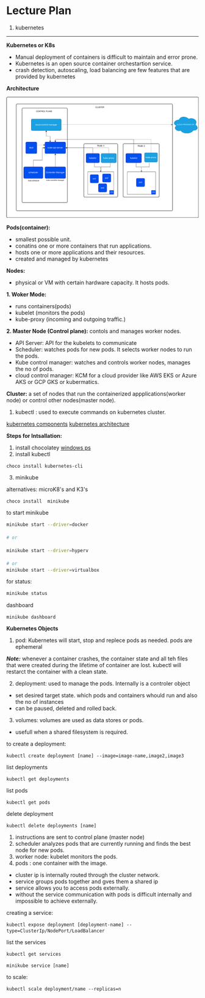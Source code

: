 # Lecture Plan

1. kubernetes

---

**Kubernetes or K8s**

- Manual deployment of containers is difficult to maintain and error prone.
- Kubernetes is an open source container orchestartion service.
- crash detection, autoscaling, load balancing are few features that are provided by kubernetes


**Architecture**


![kubernetes architecture](/week-2/images/kubernetes-cluster-architecture.svg)


**Pods(container):**

- smallest possible unit.
- conatins one or more containers that run applications.
- hosts one or more applications and their resources.
- created and managed by kubernetes


**Nodes:**

- physical or VM with certain hardware capacity. It hosts pods.

**1. Woker Mode:** 

- runs containers(pods)
- kubelet (monitors the pods)
- kube-proxy (incoming and outgoing traffic.)

**2. Master Node (Control plane):** contols and manages worker nodes.

- API Server: API for the kubelets to communicate
- Scheduler: watches pods for new pods. It selects worker nodes to run the pods.
- Kube control manager: watches and controls worker nodes, manages the no of pods.
- cloud control manager: KCM for a cloud provider like AWS EKS or Azure  AKS or GCP GKS or kubermatics.


**Cluster:** a set of nodes that run the containerized appplications(worker node) or control other nodes(master node).

1. kubectl : used to execute commands on  kubernetes cluster.

[kubernetes components](https://kubernetes.io/docs/concepts/overview/components/)
[kubernetes architecture](https://kubernetes.io/docs/concepts/architecture/)

**Steps for Intsallation:**

1. install chocolatey [windows ps](https://community.chocolatey.org/courses/installation/installingl)
2. install kubectl

```
choco install kubernetes-cli
```

3. minikube 

alternatives: microK8's and K3's

```
choco install  minikube
```


to start minikube


```bash
minikube start --driver=docker

# or

minikube start --driver=hyperv

# or
minikube start --driver=virtualbox
```

for status:

```bash
minikube status
```

dashboard

```
minikube dashboard
```


**Kubernetes Objects**

1. pod: Kubernetes will start, stop and replece pods as needed. pods are ephemeral

<i><b>Note:</b></i> whenever a container crashes, the container state and all teh files that were created during the lifetime of container are lost. kubectl will restarct the container with a clean state.

2. deployment: used to manage the pods. Internally is a controler object

- set desired target state. which pods and containers whould run and also the no of instances
- can be paused, deleted and rolled back. 

3. volumes: volumes are used as data stores or pods.

- usefull when a shared filesystem is required.


to create a deployment:

```
kubectl create deployment [name] --image=image-name,image2,image3
```

list deployments

```
kubectl get deployments
```

list pods

```
kubectl get pods
```

delete deployment

```
kubectl delete deployments [name]
```

1. instructions are sent to control plane (master node)
2. scheduler analyzes pods that are currently running and finds the best node for new pods.
3. worker node: kubelet monitors the pods.
4. pods : one container with the image.


- cluster ip is internally  routed through the cluster network.
- service groups pods together and gves them a shared ip
- service allows you to access pods externally.
- without the service communication with pods is difficult internally and impossible to achieve externally.

creating a service:
```
kubectl expose deployment [deployment-name] --type=ClusterIp/NodePort/LoadBalancer
```

list the services

```
kubectl get services
```

```
minikube service [name]
```


to scale:

```
kubectl scale deployment/name --replicas=n
```













